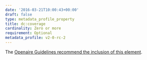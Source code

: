 ```yaml
---
date: '2016-03-21T10:00:43+00:00'
draft: false
type: metadata_profile_property
title: dc:coverage
cardinality: Zero or more
requirement: Optional
metadata_profile: v2-0-rc-2
---
```

The [Openaire Guidelines recommend the inclusion of this element](https://guidelines.openaire.eu/wiki/Literature_Guidelines:_Metadata_Field_Coverage).
